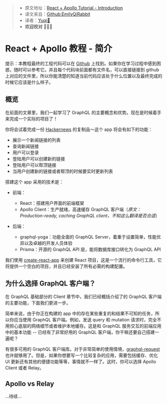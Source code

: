 > * 原文地址：[React + Apollo Tutorial - Introduction](https://www.howtographql.com/react-apollo/0-introduction/)
> * 译文来自：[Github:EmilyQiRabbit](https://github.com/EmilyQiRabbit/GraphQLTranslation)
> * 译者：[Yuqi🌸](https://github.com/EmilyQiRabbit)
> * **欢迎校对** 🙋‍♀️🎉

# React + Apollo 教程 - 简介

提示：本教程最终的工程代码可以在 [Github](https://github.com/howtographql/react-apollo) 上找到。如果你在学习过程中感到困惑，随时可以参考它。并且每个代码块前面都有文件名，可以直接链接到 github 上对应的文件里，所以你能清楚的知道当前代码应该处于什么位置以及最终完成的时候它应该是什么样子。

## 概览

在前面的文章里，我们一起学习了 GraphQL 的主要概念和优势。现在是时候着手来完成一个实际的项目了！

你将会试着完成一份 [Hackernews](https://news.ycombinator.com) 的复制品～这个 app 将会有如下的功能：

* 展示一个新闻链接的列表
* 查询新闻链接
* 用户可以登录
* 登陆用户可以创建新的链接
* 登陆用户可以帮顶链接
* 当用户创建新的链接或者帮顶的时候要实时更新列表

搭建这个 app 采用的技术是：

* 前端：
  * React：搭建用户界面的前端框架
  * Apollo Client：生产就绪，高速缓存 GraphQL 客户端（*原文：Production-ready, caching GraphQL client，不知这么翻译是否合适*）

* 后端：
  * graphql-yoga：功能全面的 GraphQL Server，着重于设置简单，性能优异以及卓越的开发人员体验
  * Prisma：开源的 GraphQL API 层，能将数据库接口转化为 GraphQL API

我们使用 [create-react-app](https://github.com/facebook/create-react-app) 来创建 React 项目，这是一个流行的命令行工具，它将提供一个空白的项目，并且已经安装了所有必需的构建配置。

## 为什么选择 GraphQL 客户端？

在 GraphQL 基础部分的 Client 章节中，我们已经概括介绍了的 GraphQL 客户端的主要功能，下面我们更进一步。

简单来说，由于你正在构建的 app 中的存在某些重复的和结果不可知的任务，所以你应当使用 GraphQL 客户端。例如，发送 query 和 mutation 请求时，完全不用担心底层的网络细节或者维护本地缓存。这是和 GraphQL 服务交互的前端应用中的基本功能 -- 已经有了非常好用的 GraphQL 客户端，你干嘛还要自己搭建一遍呢？

有很多可用的 GraphQL 客户端库。对于非常简单的使用情境，[graphql-request](https://github.com/graphcool/graphql-request) 也许就够用了。但是，如果你想要写一个比较复杂的应用，需要包括缓存、优化 UI 更新还有其他的便捷功能等等，事情就不一样了。这时，你可以选择 Apollo Client 或者 Relay。

## Apollo vs Relay

...待续...
